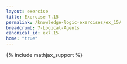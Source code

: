 ```yaml
---
layout: exercise
title: Exercise 7.15
permalink: /knowledge-logic-exercises/ex_15/
breadcrumb: 7-Logical-Agents
canonical_id: ex7.15
home: "true"
---
```


{% include mathjax_support %}


